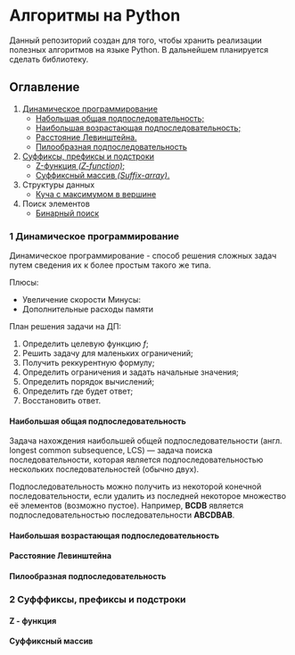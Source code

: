 # Алгоритмы на Python
Данный репозиторий создан для того, чтобы хранить реализации полезных алгоритмов на языке Python.
В дальнейшем планируется сделать библиотеку.
## Оглавление
1. [Динамическое программирование](#1dinamic)
    + [Набольшая общая подпоследовательность;](#nop)
    + [Наибольшая возрастающая подпоследовательность;](#nvp)
    + [Расстояние Левинштейна.](#levinshtein)
    + [Пилообразная подпоследовательность](#saw-raw)
2. [Суффиксы, префиксы и подстроки](#2suffix)
    + [Z-функция *(Z-function)*;](#z-function)
    + [Суффиксный массив *(Suffix-array)*.](#suffix-array)
3. Структуры данных
    + [Куча с максимумом в вершине](#max-heap)
4. Поиск элементов
    + [Бинарный поиск](#binary-search)

### <a name="1dinamic"></a> 1 Динамическое программирование
Динамическое программирование - способ решения сложных задач путем 
сведения их к более простым такого же типа.

Плюсы:
+ Увеличение скорости
Минусы:
+ Дополнительные расходы памяти

План решения задачи на ДП:
1. Определить целевую функцию *f*;
2. Решить задачу для маленьких ограничений;
3. Получить реккурентную формулу;
4. Определить ограничения и задать начальные значения;
5. Определить порядок вычислений;
6. Определить где будет ответ;
7. Восстановить ответ.

#### <a name="nop"></a> Наибольшая общая подпоследовательность
Задача нахождения наибольшей общей подпоследовательности
(англ. longest common subsequence, LCS) — задача
поиска последовательности, которая является 
подпоследовательностью нескольких последовательностей 
(обычно двух).

Подпоследовательность можно получить из некоторой 
конечной последовательности, если удалить из 
последней некоторое множество её элементов 
(возможно пустое). Например, **BCDB** является 
подпоследовательностью последовательности **ABCDBAB**.

#### <a name="nvp"></a> Наибольшая возрастающая подпоследовательность

#### <a name="levinshtein"></a> Расстояние Левинштейна

#### <a name="saw-raw"></a> Пилообразная подпоследовательность


### <a name="2suffix"></a> 2 Суфффиксы, префиксы и подстроки

#### <a name="z-function"></a> Z - функция
#### <a name="suffix-array"></a> Суффиксный массив